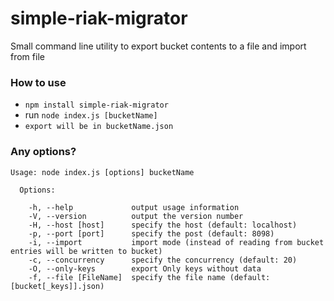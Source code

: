 # simple-riak-migrator

Small command line utility to export bucket contents to a file and import from file

### How to use ###

* `npm install simple-riak-migrator`
* run `node index.js [bucketName]`
* `export will be in bucketName.json`

### Any options? ###
````
Usage: node index.js [options] bucketName

  Options:

    -h, --help             output usage information
    -V, --version          output the version number
    -H, --host [host]      specify the host (default: localhost)
    -p, --port [port]      specify the post (default: 8098)
    -i, --import           import mode (instead of reading from bucket entries will be written to bucket)
    -c, --concurrency      specify the concurrency (default: 20)
    -O, --only-keys        export Only keys without data
    -f, --file [FileName]  specify the file name (default: [bucket[_keys]].json)
````
